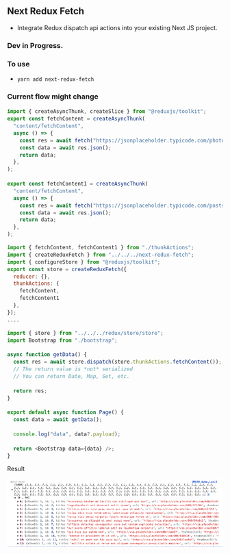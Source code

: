 ## Next Redux Fetch

- Integrate Redux dispatch api actions into your existing Next JS project.

### Dev in Progress.

### To use

- `yarn add next-redux-fetch`

### Current flow might change

```javascript
import { createAsyncThunk, createSlice } from "@reduxjs/toolkit";
export const fetchContent = createAsyncThunk(
  "content/fetchContent",
  async () => {
    const res = await fetch("https://jsonplaceholder.typicode.com/photos");
    const data = await res.json();
    return data;
  },
);

export const fetchContent1 = createAsyncThunk(
  "content/fetchContent",
  async () => {
    const res = await fetch("https://jsonplaceholder.typicode.com/posts");
    const data = await res.json();
    return data;
  },
);
```

```javascript
import { fetchContent, fetchContent1 } from "./thunkActions";
import { createReduxFetch } from "../../../next-redux-fetch";
import { configureStore } from "@reduxjs/toolkit";
export const store = createReduxFetch({
  reducer: {},
  thunkActions: {
    fetchContent,
    fetchContent1
  },
});
....
```

```javascript
import { store } from "../../../redux/store/store";
import Bootstrap from "./bootstrap";

async function getData() {
  const res = await store.dispatch(store.thunkActions.fetchContent());
  // The return value is *not* serialized
  // You can return Date, Map, Set, etc.

  return res;
}

export default async function Page() {
  const data = await getData();

  console.log("data", data?.payload);

  return <Bootstrap data={data} />;
}
```

Result

![Alt text](image.png)
